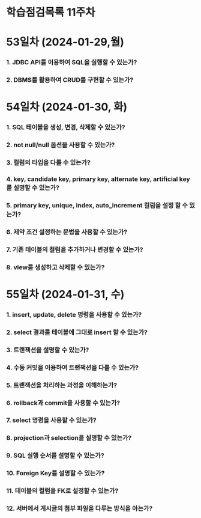 # 학습점검목록 11주차

# 53일차 (2024-01-29,월)
### 1. JDBC API를 이용하여 SQL을 실행할 수 있는가?

### 2. DBMS를 활용하여 CRUD를 구현할 수 있는가?

# 54일차 (2024-01-30, 화)
### 1. SQL 테이블을 생성, 변경, 삭제할 수 있는가?

### 2. not null/null 옵션을 사용할 수 있는가?

### 3. 컬럼의 타입을 다룰 수 있는가?

### 4. key, candidate key, primary key, alternate key, artificial key를 설명할 수 있는가?

### 5. primary key, unique, index, auto_increment 컬럼을 설정 할 수 있는가?

### 6. 제약 조건 설정하는 문법을 사용할 수 있는가?

### 7. 기존 테이블의 컬럼을 추가하거나 변경할 수 있는가?

### 8. view를 생성하고 삭제할 수 있는가?


# 55일차 (2024-01-31, 수)
### 1. insert, update, delete 명령을 사용할 수 있는가?

### 2. select 결과를 테이블에 그대로 insert 할 수 있는가?

### 3. 트랜잭션을 설명할 수 있는가?

### 4. 수동 커밋을 이용하여 트랜잭션을 다룰 수 있는가?

### 5. 트랜잭션을 처리하는 과정을 이해하는가?

### 6. rollback과 commit을 사용할 수 있는가?

### 7. select 명령을 사용할 수 있는가?

### 8. projection과 selection을 설명할 수 있는가?

### 9. SQL 실행 순서를 설명할 수 있는가?

### 10. Foreign Key를 설명할 수 있는가?

### 11. 테이블의 컬럼을 FK로 설정할 수 있는가?

### 12. 서버에서 게시글의 첨부 파일을 다루는 방식을 아는가?